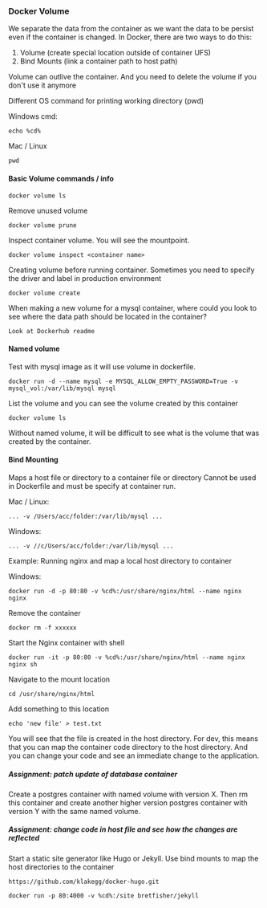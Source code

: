 ### Docker Volume
We separate the data from the container as we want the data to be persist even if the container is changed. In Docker, there are two ways to do this:
1) Volume (create special location outside of container UFS)
2) Bind Mounts (link a container path to host path)

Volume can outlive the container. And you need to delete the volume if you don't use it anymore

Different OS command for printing working directory (pwd)

Windows cmd:
```
echo %cd%
```
Mac / Linux
```
pwd
```

#### Basic Volume commands / info
```
docker volume ls
```
Remove unused volume
```
docker volume prune
```
Inspect container volume. You will see the mountpoint.
```
docker volume inspect <container name>
```
Creating volume before running container. Sometimes you need to specify the driver and label in production environment
```
docker volume create
```
When making a new volume for a mysql container, where could you look to see where the data path should be located in the container?
```
Look at Dockerhub readme
```

#### Named volume
Test with mysql image as it will use volume in dockerfile.
```
docker run -d --name mysql -e MYSQL_ALLOW_EMPTY_PASSWORD=True -v mysql_vol:/var/lib/mysql mysql
```
List the volume and you can see the volume created by this container
```
docker volume ls
```
Without named volume, it will be difficult to see what is the volume that was created by the container.

#### Bind Mounting
Maps a host file or directory to a container file or directory
Cannot be used in Dockerfile and must be specify at container run.

Mac / Linux:
```
... -v /Users/acc/folder:/var/lib/mysql ...
```
Windows:
```
... -v //c/Users/acc/folder:/var/lib/mysql ...
```
Example: Running nginx and map a local host directory to container

Windows:
```
docker run -d -p 80:80 -v %cd%:/usr/share/nginx/html --name nginx nginx
```
Remove the container
```
docker rm -f xxxxxx
```
Start the Nginx container with shell
```
docker run -it -p 80:80 -v %cd%:/usr/share/nginx/html --name nginx nginx sh
```
Navigate to the mount location
```
cd /usr/share/nginx/html
```
Add something to this location
```
echo 'new file' > test.txt
```
You will see that the file is created in the host directory. For dev, this means that you can map the container code directory to the host directory. And you can change your code and see an immediate change to the application.

##### Assignment: patch update of database container
Create a postgres container with named volume with version X. Then rm this container and create another higher version postgres container with version Y with the same named volume.

##### Assignment: change code in host file and see how the changes are reflected
Start a static site generator like Hugo or Jekyll. Use bind mounts to map the host directories to the container
```
https://github.com/klakegg/docker-hugo.git
```

```
docker run -p 80:4000 -v %cd%:/site bretfisher/jekyll
```